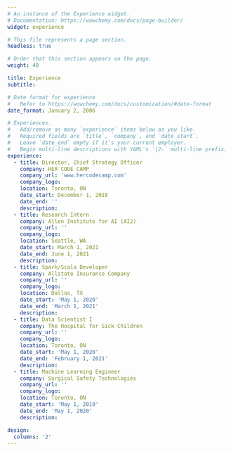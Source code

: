 ```yaml
---
# An instance of the Experience widget.
# Documentation: https://wowchemy.com/docs/page-builder/
widget: experience

# This file represents a page section.
headless: true

# Order that this section appears on the page.
weight: 40

title: Experience
subtitle:

# Date format for experience
#   Refer to https://wowchemy.com/docs/customization/#date-format
date_format: January 2, 2006

# Experiences.
#   Add/remove as many `experience` items below as you like.
#   Required fields are `title`, `company`, and `date_start`.
#   Leave `date_end` empty if it's your current employer.
#   Begin multi-line descriptions with YAML's `|2-` multi-line prefix.
experience:
  - title: Director, Chief Strategy Officer
    company: HER CODE CAMP
    company_url: 'www.hercodecamp.com'
    company_logo: 
    location: Toronto, ON
    date_start: December 1, 2018
    date_end: ''
    description:
  - title: Research Intern
    company: Allen Institute for AI (AI2)
    company_url: ''
    company_logo: 
    location: Seattle, WA
    date_start: March 1, 2021
    date_end: June 1, 2021
    description:
  - title: Spark/Scala Developer
    company: Allstate Insurance Company
    company_url: ''
    company_logo: 
    location: Dallas, TX
    date_start: 'May 1, 2020'
    date_end: 'March 1, 2021'
    description:
  - title: Data Scientist I
    company: The Hospital for Sick Children
    company_url: ''
    company_logo: 
    location: Toronto, ON
    date_start: 'May 1, 2020'
    date_end: 'February 1, 2021'
    description:
  - title: Machine Learning Engineer
    company: Surgical Safety Technologies
    company_url: ''
    company_logo: 
    location: Toronto, ON
    date_start: 'May 1, 2019'
    date_end: 'May 1, 2020'
    description:

design:
  columns: '2'
---
```

